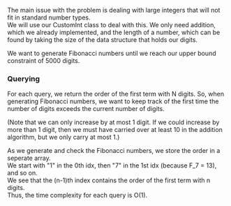 The main issue with the problem is dealing with large integers that will not fit in standard number types.  
We will use our CustomInt class to deal with this. We only need addition, which we already implemented, 
and the length of a number, which can be found by taking the size of the data structure that holds our digits.

We want to generate Fibonacci numbers until we reach our upper bound constraint of 5000 digits.

### Querying

For each query, we return the order of the first term with N digits. 
So, when generating Fibonacci numbers, we want to keep track of the first time the number of digits exceeds the current number of digits.  

(Note that we can only increase by at most 1 digit. If we could increase by more than 1 digit, then we must have carried over at least 10 in the addition algorithm,
but we only carry at most 1.)

As we generate and check the Fibonacci numbers, we store the order in a seperate array.   
We start with "1" in the 0th idx, then "7" in the 1st idx (because F_7 = 13), and so on.  
We see that the (n-1)th index contains the order of the first term with n digits.   
Thus, the time complexity for each query is O(1).
